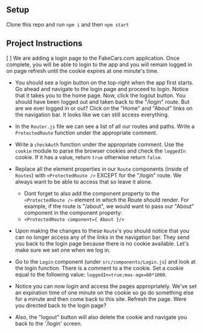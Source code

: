 ## Setup

Clone this repo and run `npm i` and then `npm start`

## Project Instructions

[ ] We are adding a login page to the FakeCars.com application. Once complete, you will be able to login to the app and you will remain logged in on page refresh until the cookie expires at one minute's time.

- You should see a login button on the top-right when the app first starts. Go ahead and navigate to the login page and proceed to login. Notice that it takes you to the home page. Now, click the logout button. You should have been logged out and taken back to the "/login" route. But are we ever logged in or out? Click on the "Home" and "About" links on the navigation bar. It looks like we can still access everything.

- In the `Router.js` file we can see a list of all our routes and paths. Write a `ProtectedRoute` function under the appropriate comment.

- Write a `checkAuth` function under the appropriate comment. Use the `cookie` module to parse the browser cookies and check the `loggedIn` cookie. If it has a value, return `true` otherwise return `false`.

- Replace all the element properties in our `Route` components (inside of `Routes`) with `<ProtectedRoute />` EXCEPT for the "/login" route. We always want to be able to access that so leave it alone.

  - Dont forget to also add the component property to the `<ProtectedRoute />` element in which the Route should render. For example, if the route is "/about", we would want to pass our "About" component in the component property:
  - `<ProtectedRoute component={ About }/>`

- Upon making the changes to these `Route`'s you should notice that you can no longer access any of the links in the navigation bar. They send you back to the login page because there is no cookie available. Let's make sure we set one when we log in.

- Go to the `Login` component (under `src/components/Login.js`) and look at the login function. There is a comment to a the cookie. Set a cookie equal to the following value: `loggedIn=true;max-age=60*1000`.

- Notice you can now login and access the pages appropriately. We've set an expiration time of one minute on the cookie so go do something else for a minute and then come back to this site. Refresh the page. Were you directed back to the login page?

- Also, the "logout" button will also delete the cookie and navigate you back to the '/login' screen.
